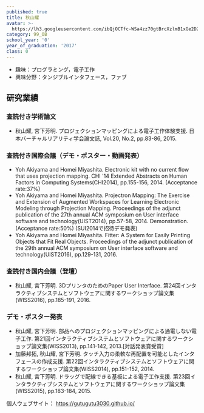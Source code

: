 ```yaml
---
published: true
title: 秋山耀
avatar: >-
  https://lh3.googleusercontent.com/ibQjOCTfc-WSa4zz70gtBrcXzlmB1xGe2D2asEvSKFeH7MwucojM5vjUv1-Hy1Rc8WLHM6kYKOfclCDvKe5fyX-or_V3EsOtStdufLBVFVgyMX0qPdMZSwDFMsShhQTAS-JqBneRnIKbo2sUot_ASKUvhyqIXqq3WZf_wHBkEQrejNd4Xa7JrYNRU6ctUTqtG9kXvzibfwOrzZXLrv66-yy4eoAvlmng3H3W90RfaZMIyKEi1vB3pWy_HW102Pf0tcE0B4MjgGLku4duSFelak0LDic-OLz34Uc4SKRb_2k_y0xmZwgePZZg3MlLoX7gpH0QCGEcG56vV1oHnfJJMF-kXlFM7MHLPIonRxGT5ecv9qb8BuiFVbG-Gs7hZEFH7f0HfutnNF2QVzx07P75G96f8gUypUkWzFRrUoL6WxupQbXStS-s4T7pYqvD8oAcBvAPnJIeRgYQUbgakVTpNWHzOWlzKGkeeSBKLVihsH4fkKQ9hEGmyqcXbWMtIsKo37ZmQibXlxIq44NEurYOdFVKuSAPaCgdWe55ev5FfiMJe-vf7Da4dipGebKUHAiixgBoGZMWou25-4bvh53qjA3jRsaR9bx6KUdISAqRhJCATTOi_isgEg=p-s300
category: 99_OB
school_year: '0'
year_of_graduation: '2017'
class: 0
---
```


- 趣味：プログラミング，電子工作
- 興味分野：タンジブルインタフェース，ファブ

## 研究業績

### 査読付き学術論文

- 秋山耀, 宮下芳明. プロジェクションマッピングによる電子工作体験支援. 日本バーチャルリアリティ学会論文誌, Vol.20, No.2, pp.83-86, 2015.

### 査読付き国際会議（デモ・ポスター・動画発表）

- Yoh Akiyama and Homei Miyashita. Electronic kit with no current flow that uses projection mapping. CHI '14 Extended Abstracts on Human Factors in Computing Systems(CHI2014), pp.155-156, 2014. (Acceptance rate:37%)
- Yoh Akiyama and Homei Miyashita. Projectron Mapping: The Exercise and Extension of Augmented Workspaces for Learning Electronic Modeling through Projection Mapping. Proceedings of the adjunct publication of the 27th annual ACM symposium on User interface software and technology(UIST2014), pp.57-58, 2014. Demonstration. (Acceptance rate:50%) (SUI2014で招待デモ発表)
- Yoh Akiyama and Homei Miyashita. Fitter: A System for Easily Printing Objects that Fit Real Objects. Proceedings of the adjunct publication of the 29th annual ACM symposium on User interface software and technology(UIST2016), pp.129-131, 2016.

### 査読付き国内会議（登壇）

- 秋山耀, 宮下芳明. 3DプリンタのためのPaper User Interface. 第24回インタラクティブシステムとソフトウェアに関するワークショップ論文集(WISS2016), pp.185-191, 2016.

### デモ・ポスター発表

- 秋山耀, 宮下芳明. 部品へのプロジェクションマッピングによる通電しない電子工作. 第21回インタラクティブシステムとソフトウェアに関するワークショップ論文集(WISS2013), pp.141-142, 2013.[対話発表賞受賞]
- 加藤邦拓, 秋山耀, 宮下芳明. タッチ入力の柔軟な再配置を可能としたインタフェースの作成支援. 第22回インタラクティブシステムとソフトウェアに関するワークショップ論文集(WISS2014), pp.151-152, 2014.
- 秋山耀, 宮下芳明. ドラッグで配線できる基板による電子工作支援. 第23回インタラクティブシステムとソフトウェアに関するワークショップ論文集(WISS2015), pp.183-184, 2015.

個人ウェブサイト： <https://gutugutu3030.github.io/>
